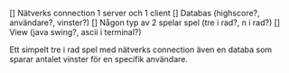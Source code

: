 [] Nätverks connection 1 server och 1 client
[] Databas (highscore?, användare?, vinster?)
[] Någon typ av 2 spelar spel (tre i rad?, n i rad?)
[] View (java swing?, ascii i terminal?)

Ett simpelt tre i rad spel med nätverks connection även en databa som sparar antalet vinster för en specifik användare.